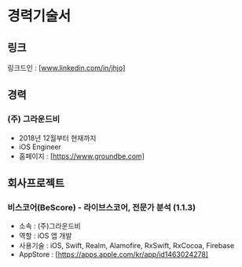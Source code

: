 # 경력기술서

##  링크
링크드인 : [www.linkedin.com/in/jhjo] <br>

## 경력
### (주) 그라운드비
- 2018년 12월부터 현재까지
- iOS Engineer
- 홈페이지 : [https://www.groundbe.com] <br>

## 회사프로젝트
### 비스코어(BeScore) - 라이브스코어, 전문가 분석 (1.1.3)
- 소속 : (주)그라운드비
- 역할 : iOS 앱 개발
- 사용기술 : iOS, Swift, Realm, Alamofire, RxSwift, RxCocoa, Firebase
- AppStore : [https://apps.apple.com/kr/app/id1463024278]
